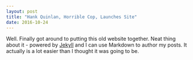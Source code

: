 ```yaml
---
layout: post
title: "Hank Quinlan, Horrible Cop, Launches Site"
date: 2016-10-24
---
```


Well. Finally got around to putting this old website together. Neat thing about it - powered by [Jekyll](http://jekyllrb.com) and I can use Markdown to author my posts. It actually is a lot easier than I thought it was going to be.
